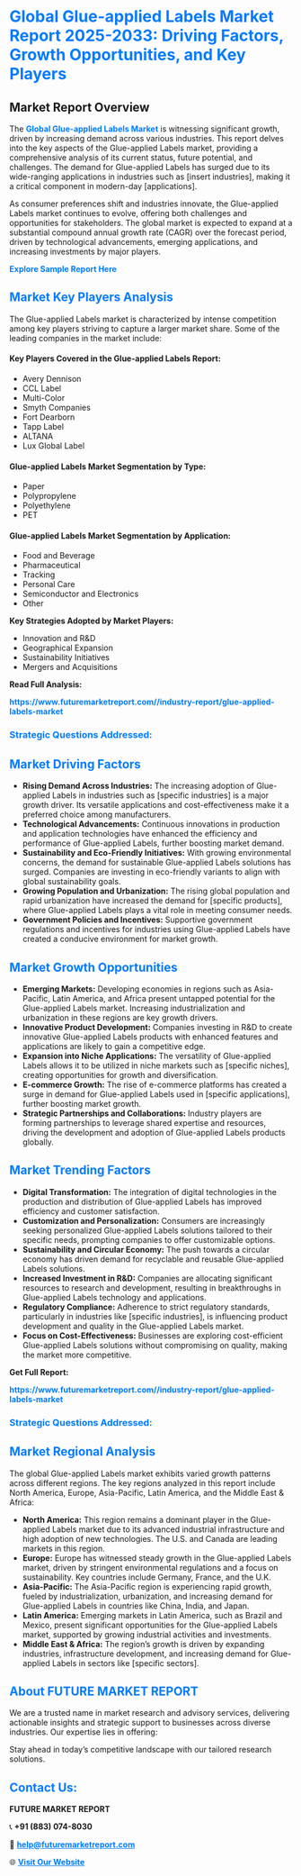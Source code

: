<h1 style="color: #007BFF;">Global Glue-applied Labels Market Report 2025-2033: Driving Factors, Growth Opportunities, and Key Players</h1>

<section id="overview">
<h2>Market Report Overview</h2>
<p>The <a href="https://www.futuremarketreport.com//industry-report/glue-applied-labels-market" style="color: #007BFF; text-decoration: none;"><strong>Global Glue-applied Labels Market</strong></a> is witnessing significant growth, driven by increasing demand across various industries. This report delves into the key aspects of the Glue-applied Labels market, providing a comprehensive analysis of its current status, future potential, and challenges. The demand for Glue-applied Labels has surged due to its wide-ranging applications in industries such as [insert industries], making it a critical component in modern-day [applications].</p>
<p>As consumer preferences shift and industries innovate, the Glue-applied Labels market continues to evolve, offering both challenges and opportunities for stakeholders. The global market is expected to expand at a substantial compound annual growth rate (CAGR) over the forecast period, driven by technological advancements, emerging applications, and increasing investments by major players.</p>
</section>

<section id="overview">
<p><a href="https://www.futuremarketreport.com//request-sample/reportId=89687" style="color: #007BFF; text-decoration: none;"><strong>Explore Sample Report Here</strong></a></p>
</section>

<section id="key-players">
<h2 style="color: #007BFF;">Market Key Players Analysis</h2>
<p>The Glue-applied Labels market is characterized by intense competition among key players striving to capture a larger market share. Some of the leading companies in the market include:</p>
<h4>Key Players Covered in the Glue-applied Labels Report:</h4>
<ul><li>Avery Dennison</li><li>CCL Label</li><li>Multi-Color</li><li>Smyth Companies</li><li>Fort Dearborn</li><li>Tapp Label</li><li>ALTANA</li><li>Lux Global Label</li></ul>
<h4>Glue-applied Labels Market Segmentation by Type:</h4>
<ul><li>Paper</li><li>Polypropylene</li><li>Polyethylene</li><li>PET</li></ul>

<h4>Glue-applied Labels Market Segmentation by Application:</h4>
<ul><li>Food and Beverage</li><li>Pharmaceutical</li><li>Tracking</li><li>Personal Care</li><li>Semiconductor and Electronics</li><li>Other</li></ul>
<p><strong>Key Strategies Adopted by Market Players:</strong></p>
<ul>
<li>Innovation and R&D</li>
<li>Geographical Expansion</li>
<li>Sustainability Initiatives</li>
<li>Mergers and Acquisitions</li>
</ul>
</section>

<section>
<p><strong>Read Full Analysis: </strong></p><a href="https://www.futuremarketreport.com//industry-report/glue-applied-labels-market" style="color: #007BFF; text-decoration: none;"><strong>https://www.futuremarketreport.com//industry-report/glue-applied-labels-market</strong></a>
<h3 style="color: #007BFF;">Strategic Questions Addressed:</h3>
</section>

<section id="driving-factors">
<h2 style="color: #007BFF;">Market Driving Factors</h2>
<ul>
<li><strong>Rising Demand Across Industries:</strong> The increasing adoption of Glue-applied Labels in industries such as [specific industries] is a major growth driver. Its versatile applications and cost-effectiveness make it a preferred choice among manufacturers.</li>
<li><strong>Technological Advancements:</strong> Continuous innovations in production and application technologies have enhanced the efficiency and performance of Glue-applied Labels, further boosting market demand.</li>
<li><strong>Sustainability and Eco-Friendly Initiatives:</strong> With growing environmental concerns, the demand for sustainable Glue-applied Labels solutions has surged. Companies are investing in eco-friendly variants to align with global sustainability goals.</li>
<li><strong>Growing Population and Urbanization:</strong> The rising global population and rapid urbanization have increased the demand for [specific products], where Glue-applied Labels plays a vital role in meeting consumer needs.</li>
<li><strong>Government Policies and Incentives:</strong> Supportive government regulations and incentives for industries using Glue-applied Labels have created a conducive environment for market growth.</li>
</ul>
</section>

<section id="growth-opportunities">
<h2 style="color: #007BFF;">Market Growth Opportunities</h2>
<ul>
<li><strong>Emerging Markets:</strong> Developing economies in regions such as Asia-Pacific, Latin America, and Africa present untapped potential for the Glue-applied Labels market. Increasing industrialization and urbanization in these regions are key growth drivers.</li>
<li><strong>Innovative Product Development:</strong> Companies investing in R&D to create innovative Glue-applied Labels products with enhanced features and applications are likely to gain a competitive edge.</li>
<li><strong>Expansion into Niche Applications:</strong> The versatility of Glue-applied Labels allows it to be utilized in niche markets such as [specific niches], creating opportunities for growth and diversification.</li>
<li><strong>E-commerce Growth:</strong> The rise of e-commerce platforms has created a surge in demand for Glue-applied Labels used in [specific applications], further boosting market growth.</li>
<li><strong>Strategic Partnerships and Collaborations:</strong> Industry players are forming partnerships to leverage shared expertise and resources, driving the development and adoption of Glue-applied Labels products globally.</li>
</ul>
</section>

<section id="trending-factors">
<h2 style="color: #007BFF;">Market Trending Factors</h2>
<ul>
<li><strong>Digital Transformation:</strong> The integration of digital technologies in the production and distribution of Glue-applied Labels has improved efficiency and customer satisfaction.</li>
<li><strong>Customization and Personalization:</strong> Consumers are increasingly seeking personalized Glue-applied Labels solutions tailored to their specific needs, prompting companies to offer customizable options.</li>
<li><strong>Sustainability and Circular Economy:</strong> The push towards a circular economy has driven demand for recyclable and reusable Glue-applied Labels solutions.</li>
<li><strong>Increased Investment in R&D:</strong> Companies are allocating significant resources to research and development, resulting in breakthroughs in Glue-applied Labels technology and applications.</li>
<li><strong>Regulatory Compliance:</strong> Adherence to strict regulatory standards, particularly in industries like [specific industries], is influencing product development and quality in the Glue-applied Labels market.</li>
<li><strong>Focus on Cost-Effectiveness:</strong> Businesses are exploring cost-efficient Glue-applied Labels solutions without compromising on quality, making the market more competitive.</li>
</ul>
</section>

<section>
<p><strong>Get Full Report: </strong></p><a href="https://www.futuremarketreport.com//industry-report/glue-applied-labels-market" style="color: #007BFF; text-decoration: none;"><strong>https://www.futuremarketreport.com//industry-report/glue-applied-labels-market</strong></a>
<h3 style="color: #007BFF;">Strategic Questions Addressed:</h3>
</section>


<section id="regional-analysis">
<h2 style="color: #007BFF;">Market Regional Analysis</h2>
<p>The global Glue-applied Labels market exhibits varied growth patterns across different regions. The key regions analyzed in this report include North America, Europe, Asia-Pacific, Latin America, and the Middle East & Africa:</p>
<ul>
<li><strong>North America:</strong> This region remains a dominant player in the Glue-applied Labels market due to its advanced industrial infrastructure and high adoption of new technologies. The U.S. and Canada are leading markets in this region.</li>
<li><strong>Europe:</strong> Europe has witnessed steady growth in the Glue-applied Labels market, driven by stringent environmental regulations and a focus on sustainability. Key countries include Germany, France, and the U.K.</li>
<li><strong>Asia-Pacific:</strong> The Asia-Pacific region is experiencing rapid growth, fueled by industrialization, urbanization, and increasing demand for Glue-applied Labels in countries like China, India, and Japan.</li>
<li><strong>Latin America:</strong> Emerging markets in Latin America, such as Brazil and Mexico, present significant opportunities for the Glue-applied Labels market, supported by growing industrial activities and investments.</li>
<li><strong>Middle East & Africa:</strong> The region’s growth is driven by expanding industries, infrastructure development, and increasing demand for Glue-applied Labels in sectors like [specific sectors].</li>
</ul>
</section>

<footer>
<h2 style="color: #007BFF;">About FUTURE MARKET REPORT</h2>
<p>We are a trusted name in market research and advisory services, delivering actionable insights and strategic support to businesses across diverse industries. Our expertise lies in offering:</p>

<p>Stay ahead in today’s competitive landscape with our tailored research solutions.</p>

<h2 style="color: #007BFF;">Contact Us:</h2>
<p><strong>FUTURE MARKET REPORT</strong></p>
<p>📞 <strong>+91 (883) 074-8030</strong></p>
<p>📧 <strong><a href="mailto:help@futuremarketreport.com" style="color: #007BFF;">help@futuremarketreport.com</a></strong></p>
<p>🌐 <strong><a href="https://www.futuremarketreport.com/" style="color: #007BFF;">Visit Our Website</a></strong></p>
</footer>